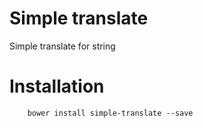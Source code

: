 Simple translate
================

Simple translate for string

# Installation

```
	bower install simple-translate --save
```
